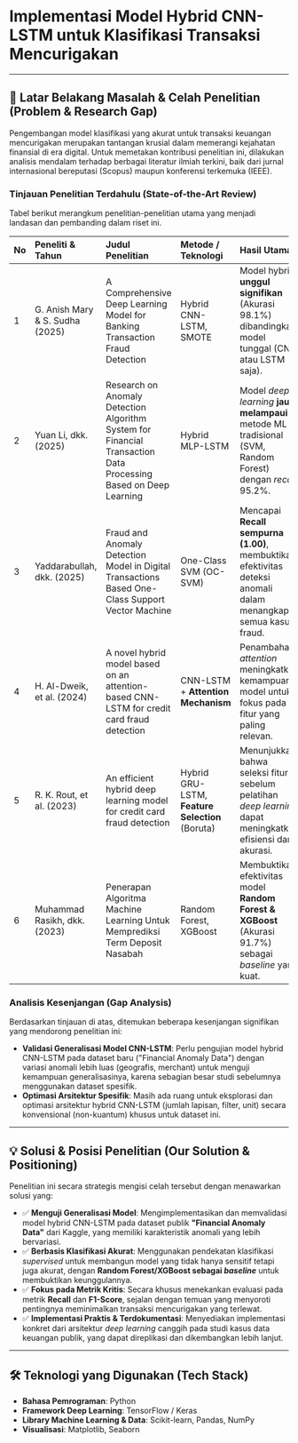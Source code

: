 # Implementasi Model Hybrid CNN-LSTM untuk Klasifikasi Transaksi Mencurigakan

---

## 🎯 Latar Belakang Masalah & Celah Penelitian (Problem & Research Gap)

Pengembangan model klasifikasi yang akurat untuk transaksi keuangan mencurigakan merupakan tantangan krusial dalam memerangi kejahatan finansial di era digital. Untuk memetakan kontribusi penelitian ini, dilakukan analisis mendalam terhadap berbagai literatur ilmiah terkini, baik dari jurnal internasional bereputasi (Scopus) maupun konferensi terkemuka (IEEE).

### Tinjauan Penelitian Terdahulu (State-of-the-Art Review)

Tabel berikut merangkum penelitian-penelitian utama yang menjadi landasan dan pembanding dalam riset ini.

| No | Peneliti & Tahun | Judul Penelitian | Metode / Teknologi | Hasil Utama | Keterbatasan / Gap | Link Sumber |
|:---|:---|:---|:---|:---|:---|:---|
| 1 | G. Anish Mary & S. Sudha (2025) | A Comprehensive Deep Learning Model for Banking Transaction Fraud Detection | Hybrid CNN-LSTM, SMOTE | Model hybrid **unggul signifikan** (Akurasi 98.1%) dibandingkan model tunggal (CNN atau LSTM saja). | Terbatas pada satu jenis dataset perbankan; belum diuji pada variasi anomali lain. | [IEEE Xplore](https://doi.org/10.1109/ICCRTEE64519.2025.11053118) |
| 2 | Yuan Li, dkk. (2025) | Research on Anomaly Detection Algorithm System for Financial Transaction Data Processing Based on Deep Learning | Hybrid MLP-LSTM | Model *deep learning* **jauh melampaui** metode ML tradisional (SVM, Random Forest) dengan *recall* 95.2%. | Fokus pada deteksi anomali secara umum, belum spesifik pada arsitektur CNN-LSTM. | [IEEE Xplore](https://doi.org/10.1109/ICIPCA65645.2025.11138739) |
| 3 | Yaddarabullah, dkk. (2025) | Fraud and Anomaly Detection Model in Digital Transactions Based One-Class Support Vector Machine | One-Class SVM (OC-SVM) | Mencapai **Recall sempurna (1.00)**, membuktikan efektivitas deteksi anomali dalam menangkap semua kasus fraud. | Akurasi keseluruhan lebih rendah (72%); belum ada perbandingan langsung dengan model *supervised deep learning*. | [IEEE Xplore](https://doi.org/10.1109/ICoCSET163724.2025.11019985) |
| 4 | H. Al-Dweik, et al. (2024) | A novel hybrid model based on an attention-based CNN-LSTM for credit card fraud detection | CNN-LSTM + **Attention Mechanism** | Penambahan *attention* meningkatkan kemampuan model untuk fokus pada fitur yang paling relevan. | Kompleksitas arsitektur lebih tinggi; belum banyak diimplementasikan pada dataset non-kartu kredit. | [Expert Systems with Applications (Elsevier)](https://doi.org/10.1016/j.eswa.2024.123519) |
| 5 | R. K. Rout, et al. (2023) | An efficient hybrid deep learning model for credit card fraud detection | Hybrid GRU-LSTM, **Feature Selection** (Boruta) | Menunjukkan bahwa seleksi fitur sebelum pelatihan *deep learning* dapat meningkatkan efisiensi dan akurasi. | Fokus pada model GRU-LSTM, belum pada sinergi CNN-LSTM. | [The Journal of Supercomputing (Springer)](https://doi.org/10.1007/s11227-023-05243-7) |
| 6 | Muhammad Rasikh, dkk. (2023) | Penerapan Algoritma Machine Learning Untuk Memprediksi Term Deposit Nasabah | Random Forest, XGBoost | Membuktikan efektivitas model **Random Forest & XGBoost** (Akurasi 91.7%) sebagai *baseline* yang kuat. | Konteksnya bukan deteksi fraud, namun metodologinya relevan sebagai pembanding. | Local Research Archive |

### Analisis Kesenjangan (Gap Analysis)
Berdasarkan tinjauan di atas, ditemukan beberapa kesenjangan signifikan yang mendorong penelitian ini:

* **Validasi Generalisasi Model CNN-LSTM**: Perlu pengujian model hybrid CNN-LSTM pada dataset baru ("Financial Anomaly Data") dengan variasi anomali lebih luas (geografis, merchant) untuk menguji kemampuan generalisasinya, karena sebagian besar studi sebelumnya menggunakan dataset spesifik.
* **Optimasi Arsitektur Spesifik**: Masih ada ruang untuk eksplorasi dan optimasi arsitektur hybrid CNN-LSTM (jumlah lapisan, filter, unit) secara konvensional (non-kuantum) khusus untuk dataset ini.

---

## 💡 Solusi & Posisi Penelitian (Our Solution & Positioning)

Penelitian ini secara strategis mengisi celah tersebut dengan menawarkan solusi yang:

* ✅ **Menguji Generalisasi Model**: Mengimplementasikan dan memvalidasi model hybrid CNN-LSTM pada dataset publik **"Financial Anomaly Data"** dari Kaggle, yang memiliki karakteristik anomali yang lebih bervariasi.
* ✅ **Berbasis Klasifikasi Akurat**: Menggunakan pendekatan klasifikasi *supervised* untuk membangun model yang tidak hanya sensitif tetapi juga akurat, dengan **Random Forest/XGBoost sebagai *baseline*** untuk membuktikan keunggulannya.
* ✅ **Fokus pada Metrik Kritis**: Secara khusus menekankan evaluasi pada metrik **Recall** dan **F1-Score**, sejalan dengan temuan yang menyoroti pentingnya meminimalkan transaksi mencurigakan yang terlewat.
* ✅ **Implementasi Praktis & Terdokumentasi**: Menyediakan implementasi konkret dari arsitektur *deep learning* canggih pada studi kasus data keuangan publik, yang dapat direplikasi dan dikembangkan lebih lanjut.

---

## 🛠️ Teknologi yang Digunakan (Tech Stack)

* **Bahasa Pemrograman**: Python
* **Framework Deep Learning**: TensorFlow / Keras
* **Library Machine Learning & Data**: Scikit-learn, Pandas, NumPy
* **Visualisasi**: Matplotlib, Seaborn